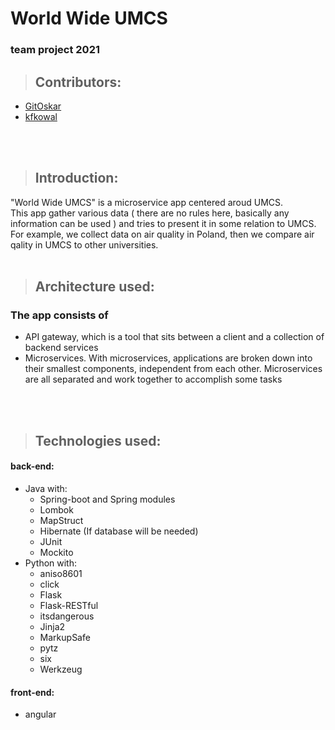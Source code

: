 # World Wide UMCS 

### team project 2021 

>## Contributors:
* [GitOskar](https://github.com/GitOskar)
* [kfkowal](https://github.com/kfkowal)
<br>
<br>

>## Introduction:
"World Wide UMCS" is a microservice app centered aroud UMCS. \
This app gather various data ( there are no rules here, basically any information can be used ) and tries to present it in some relation to UMCS. \
For example, we collect data on air quality in Poland, then we compare air qality in UMCS to other universities.
<br>
<br>

>## Architecture used:
### The app consists of 
* API gateway, which is a tool that sits between a client and a collection of backend services
* Microservices. With microservices, applications are broken down into their smallest components, independent from each other. Microservices are all separated and work together to accomplish some tasks
<br>
<br>

>## Technologies used:

#### back-end:

* Java with:
    * Spring-boot and Spring modules
    * Lombok
    * MapStruct
    * Hibernate (If database will be needed)
    * JUnit
    * Mockito
* Python with:
    * aniso8601
    * click
    * Flask
    * Flask-RESTful
    * itsdangerous
    * Jinja2
    * MarkupSafe
    * pytz
    * six
    * Werkzeug
#### front-end:
* angular
